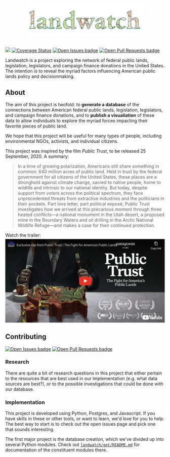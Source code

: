 # <p align='center'><img height="100" src="/docs/img/logo@2x.png"></img></p>


[![](https://img.shields.io/travis/acannistra/landwatch?style=flat-square)](https://travis-ci.org/github/acannistra/landwatch) [![Coverage Status](https://img.shields.io/coveralls/github/acannistra/landwatch?style=flat-square)](https://coveralls.io/github/acannistra/landwatch)
[![Open Issues badge](https://img.shields.io/github/issues-raw/acannistra/landwatch?color=00A676&style=flat-square)](https://github.com/acannistra/landwatch/issues)
[![Open Pull Requests badge](https://img.shields.io/github/issues-pr-raw/acannistra/landwatch?color=00A676&style=flat-square)](https://github.com/acannistra/landwatch/pulls)




Landwatch is a project exploring the network of federal public lands, legislation, legislators, and campaign finance donations in the United States. The intention is to reveal the myriad factors influencing American public lands policy and decisionmaking.

## About

The aim of this project is twofold: to __generate a database__ of the connections between American federal public lands, legislation, legislators, and campaign finance donations, and to __publish a visualiation__ of these data to allow individuals to explore the myriad forces impacting their favorite pieces of public land.

We hope that this project will be useful for many types of people, including environmental NGOs, activists, and individual citizens.



This project was inspired by the film _Public Trust_, to be released 25 September, 2020. A summary:

> In a time of growing polarization, Americans still share something in common: 640 million acres of public land. Held in trust by the federal government for all citizens of the United States, these places are a stronghold against climate change, sacred to native people, home to wildlife and intrinsic to our national identity. But today, despite support from voters across the political spectrum, they face unprecedented threats from extractive industries and the politicians in their pockets. Part love letter, part political exposé, Public Trust investigates how we arrived at this precarious moment through three heated conflicts—a national monument in the Utah desert, a proposed mine in the Boundary Waters and oil drilling in the Arctic National Wildlife Refuge—and makes a case for their continued protection.

 Watch the trailer:
[![](docs/img/publictrust.png)](https://youtu.be/v59R37i-CIU)

## Contributing
[![Open Issues badge](https://img.shields.io/github/issues-raw/acannistra/landwatch?color=00A676&style=flat-square)](https://github.com/acannistra/landwatch/issues)
[![Open Pull Requests badge](https://img.shields.io/github/issues-pr-raw/acannistra/landwatch?color=00A676&style=flat-square)](https://github.com/acannistra/landwatch/pulls)

### Research
There are quite a bit of research questions in this project that either pertain to the resources that are best used in our implementation (e.g. what data sources are best?), or to the possible investigations that could be done with our database.

### Implementation
This project is developed using Python, Postgres, and Javascript. If you have skills in these or other tools, or want to learn, we'd love for you to help. The best way to start is to check out the open issues page and pick one that sounds interesting.

The first major project is the database creation, which we've divided up into several Python modules. Check out [`landwatch/get/README.md`](landwatch/get) for documentation of the constituent modules there.
